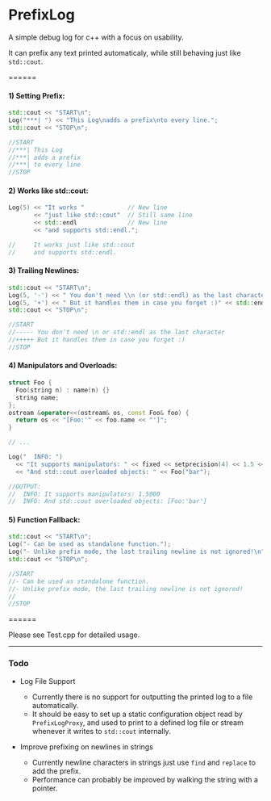 # PrefixLog
A simple debug log for c++ with a focus on usability.

It can prefix any text printed automaticaly, while still behaving just like `std::cout`.

======


#### 1) Setting Prefix:
```c++
std::cout << "START\n";
Log("***| ") << "This Log\nadds a prefix\nto every line.";
std::cout << "STOP\n";

//START
//***| This Log 
//***| adds a prefix
//***| to every line
//STOP
```

#### 2) Works like std::cout:
```c++
Log(5) << "It works "            // New line
       << "just like std::cout"  // Still same line
       << std::endl              // New line
       << "and supports std::endl.";

//     It works just like std::cout
//     and supports std::endl.
```

#### 3) Trailing Newlines:
```c++
std::cout << "START\n";
Log(5, '-') << " You don't need \\n (or std::endl) as the last character"; 
Log(5, '+') << " But it handles them in case you forget :)" << std::endl;
std::cout << "STOP\n";

//START
//----- You don't need \n or std::endl as the last character
//+++++ But it handles them in case you forget :)
//STOP
```

#### 4) Manipulators and Overloads:
```c++
struct Foo { 
  Foo(string n) : name(n) {}
  string name;
};
ostream &operator<<(ostream& os, const Foo& foo) { 
  return os << "[Foo:'" << foo.name << "']"; 
}

// ...

Log("  INFO: ") 
  << "It supports manipulators: " << fixed << setprecision(4) << 1.5 << endl
  << "And std::cout overloaded objects: " << Foo("bar");

//OUTPUT:
//  INFO: It supports manipulators: 1.5000
//  INFO: And std::cout overloaded objects: [Foo:'bar']
```

#### 5) Function Fallback:
```c++
std::cout << "START\n";
Log("- Can be used as standalone function.");
Log("- Unlike prefix mode, the last trailing newline is not ignored!\n");
std::cout << "STOP\n";

//START
//- Can be used as standalone function.
//- Unlike prefix mode, the last trailing newline is not ignored!
//
//STOP
```

======

Please see Test.cpp for detailed usage.

------


### Todo

* Log File Support
  * Currently there is no support for outputting the printed log to a file automatically.
  * It should be easy to set up a static configuration object read by `PrefixLogProxy`, and used to print to a defined log file or stream whenever it writes to `std::cout` internally.
  
* Improve prefixing on newlines in strings
  * Currently newline characters in strings just use `find` and `replace` to add the prefix.
  * Performance can probably be improved by walking the string with a pointer.
